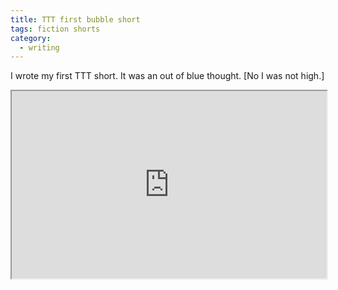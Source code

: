 ```yaml
---
title: TTT first bubble short
tags: fiction shorts
category:
  - writing
---
```


I wrote my first TTT short. It was an out of blue thought. [No I was not high.]

<iframe
  src="https://story.terriblytinytales.com/tale/ashLDbNHbMI"
  style="width:100%; height:300px;"
></iframe>